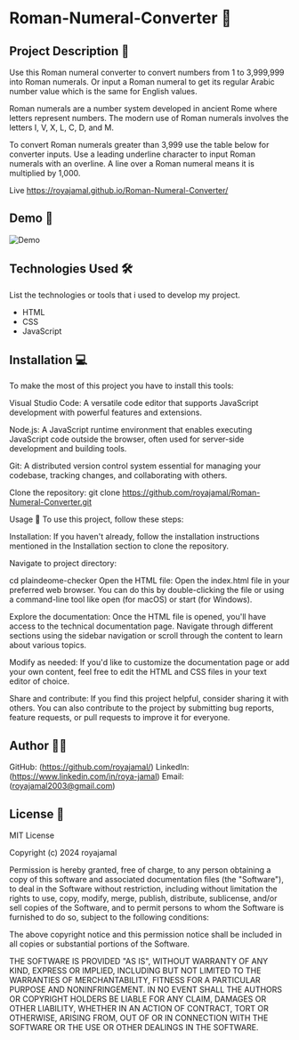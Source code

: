 # Roman-Numeral-Converter 🚀

## Project Description 📝

Use this Roman numeral converter to convert numbers from 1 to 3,999,999 into Roman numerals. Or input a Roman numeral to get its regular Arabic number value which is the same for English values.

Roman numerals are a number system developed in ancient Rome where letters represent numbers. The modern use of Roman numerals involves the letters I, V, X, L, C, D, and M.

To convert Roman numerals greater than 3,999 use the table below for converter inputs. Use a leading underline character to input Roman numerals with an overline. A line over a Roman numeral means it is multiplied by 1,000.

Live https://royajamal.github.io/Roman-Numeral-Converter/

## Demo 📸

![Demo]("https://github.com/royajamal/Roman-Numeral-Converter/assets/168343975/dae9b9dc-739d-40f1-9856-9fe3defe052c")

## Technologies Used 🛠

List the technologies or tools that i  used to develop my project.  

- HTML
- CSS
- JavaScript

## Installation 💻
To make the most of this project you have to install this tools:

Visual Studio Code: A versatile code editor that supports JavaScript development with powerful features and extensions.

Node.js: A JavaScript runtime environment that enables executing JavaScript code outside the browser, often used for server-side development and building tools.

Git: A distributed version control system essential for managing your codebase, tracking changes, and collaborating with others.

Clone the repository:
git clone https://github.com/royajamal/Roman-Numeral-Converter.git


Usage 🎯 To use this project, follow these steps:

Installation: If you haven't already, follow the installation instructions mentioned in the Installation section to clone the repository.

Navigate to project directory:

cd plaindeome-checker Open the HTML file: Open the index.html file in your preferred web browser. You can do this by double-clicking the file or using a command-line tool like open (for macOS) or start (for Windows).

Explore the documentation: Once the HTML file is opened, you'll have access to the technical documentation page. Navigate through different sections using the sidebar navigation or scroll through the content to learn about various topics.

Modify as needed: If you'd like to customize the documentation page or add your own content, feel free to edit the HTML and CSS files in your text editor of choice.

Share and contribute: If you find this project helpful, consider sharing it with others. You can also contribute to the project by submitting bug reports, feature requests, or pull requests to improve it for everyone.



## Author 👩‍💻
GitHub: (https://github.com/royajamal/)
LinkedIn: (https://www.linkedin.com/in/roya-jamal)
Email: (royajamal2003@gmail.com)




## License 📜

MIT License

Copyright (c) 2024 royajamal

Permission is hereby granted, free of charge, to any person obtaining a copy
of this software and associated documentation files (the "Software"), to deal
in the Software without restriction, including without limitation the rights
to use, copy, modify, merge, publish, distribute, sublicense, and/or sell
copies of the Software, and to permit persons to whom the Software is
furnished to do so, subject to the following conditions:

The above copyright notice and this permission notice shall be included in all
copies or substantial portions of the Software.

THE SOFTWARE IS PROVIDED "AS IS", WITHOUT WARRANTY OF ANY KIND, EXPRESS OR
IMPLIED, INCLUDING BUT NOT LIMITED TO THE WARRANTIES OF MERCHANTABILITY,
FITNESS FOR A PARTICULAR PURPOSE AND NONINFRINGEMENT. IN NO EVENT SHALL THE
AUTHORS OR COPYRIGHT HOLDERS BE LIABLE FOR ANY CLAIM, DAMAGES OR OTHER
LIABILITY, WHETHER IN AN ACTION OF CONTRACT, TORT OR OTHERWISE, ARISING FROM,
OUT OF OR IN CONNECTION WITH THE SOFTWARE OR THE USE OR OTHER DEALINGS IN THE
SOFTWARE.